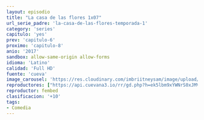 ```yaml
---
layout: episodio
title: "La casa de las flores 1x07"
url_serie_padre: 'la-casa-de-las-flores-temporada-1'
category: 'series'
capitulo: 'yes'
prev: 'capitulo-6'
proximo: 'capitulo-8'
anio: '2017'
sandbox: allow-same-origin allow-forms
idioma: 'Latino'
calidad: 'Full HD'
fuente: 'cueva'
image_carousel: 'https://res.cloudinary.com/imbriitneysam/image/upload/v1546638640/casa-papel-1-poster-min.jpg'
reproductores: ["https://api.cuevana3.io/rr/gd.php?h=ek5lbm9xYWNrS0xJMVp5b21KREk0dFBLbjVkaHhkRGdrOG1jbnBpUnhhS1ZwWVNWb05qTHhMaXJwb2lHeWFUcTNLOStlR3ZJcHVDbzJZU01pcWVVckpxU3FadVkyUT09"]
reproductor: fembed
clasificacion: '+10'
tags:
- Comedia
---
```













